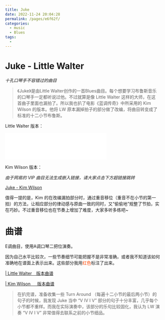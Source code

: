 ```yaml
---
title: Juke
date: 2022-11-24 20:04:28
permalink: /pages/e6f62f/
categories:
  - music
  - Blues
tags:
  - 
---
```

# Juke - Little Walter

*十孔口琴手不容错过的曲目*

>《Juke》是由Little Walter创作的一首Blues曲目。每个想要学习布鲁斯音乐的口琴手一定都听说过他。不过就算是像 Little Walter 这样的大师，在这首曲子里面也漏拍了。所以我也扒了电影《蓝调传奇》中所采用的 Kim Wilson 的版本。他将 LW 原本漏掉拍子的部分做了改编，将曲目转变成了标准的十二小节布鲁斯。

Little Walter 版本：

<iframe frameborder="no" border="0" marginwidth="0" marginheight="0" width=330 height=86 src="//music.163.com/outchain/player?type=2&id=1652344&auto=0&height=66"></iframe>

Kim Wilson 版本：

*由于网易的 VIP 曲目无法生成嵌入链接，请大家点击下方超链接跳转*

[Juke - Kim Wilson](https://music.163.com/#/song?id=5042702)

值得一提的是，Kim 的在改编漏拍部分时，通过重音移位（重音不在小节的第一拍）的方法，让相应部分的律动感与原曲一致的同时，又“偷偷地”规整了节拍，实在巧妙。不过重音移位也在节奏上增加了难度，大家多听多练吧~

# 曲谱
E调曲目，使用A调口琴二把位演奏。

因为自己水平比较次，一些节奏细节可能把握不是非常准确，或者我不知道该如何准确地在谱面上表示出来。这些部分我用<span style="color:orangered;">红色</span>标注了出来。

[| Little Walter&emsp;版本曲谱](/file/Juke(Little-Walter).pdf)

[| Kim Wilson&emsp;&nbsp;&nbsp;版本曲谱](/file/Juke(cover-by-Kim-Wilson).pdf)
>在扒完谱，准备收集一些 Turn Around （每遍十二小节的最后两小节）的句子的时候，我发现 Juke 当中 “V IV I V” 部分的句子十分丰富，几乎每个小节都不重样。而我在实际演奏中，该部分的乐句比较固化，我认为 LW 演奏 “V IV I V” 非常值得去联系之前的小节细品。
